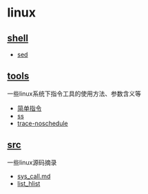 # linux
## [shell](https://github.com/guguyayak/linux/tree/main/shell)
- [sed](https://github.com/guguyayak/linux/blob/main/shell/sed.md)
## [tools](https://github.com/guguyayak/linux/tree/main/tools)
一些linux系统下指令工具的使用方法、参数含义等
- [简单指令](https://github.com/guguyayak/linux/blob/main/tools/%E4%B8%80%E4%BA%9B%E7%AE%80%E5%8D%95%E6%8C%87%E4%BB%A4.md)
- [ss](https://github.com/guguyayak/linux/blob/main/tools/ss.md)
- [trace-noschedule](https://github.com/bytedance/trace-noschedule)
## [src](https://github.com/guguyayak/linux/tree/main/src)
一些linux源码摘录
- [sys_call.md](https://githubsys_call.md.com/guguyayak/linux/blob/main/src/sys_call.md)
- [list_hlist](https://github.com/guguyayak/linux/blob/main/src/list_hlist.md)
